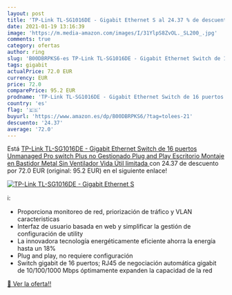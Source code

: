 ```yaml
---
layout: post
title: 'TP-Link TL-SG1016DE - Gigabit Ethernet S al 24.37 % de descuento'
date: 2021-01-19 13:16:39
image: 'https://m.media-amazon.com/images/I/31YlpS8ZvOL._SL200_.jpg'
comments: true
category: ofertas
author: ring
slug: 'B00DBRPKS6-es TP-Link TL-SG1016DE - Gigabit Ethernet Switch de 16...'
tags: gigabit
actualPrice: 72.0 EUR
currency: EUR
price: 72.0
comparePrice: 95.2 EUR
prodname: 'TP-Link TL-SG1016DE - Gigabit Ethernet Switch de 16 puertos  Unmanaged Pro switch  Plus no Gestionado  Plug and Play  Escritorio  Montaje en Bastidor  Metal Sin Ventilador  Vida Útil limitada '
country: 'es'
flag: '🇪🇸'
buyurl: 'https://www.amazon.es/dp/B00DBRPKS6/?tag=tolees-21'
descuento: '24.37'
average: '72.0'
---
```


Está [TP-Link TL-SG1016DE - Gigabit Ethernet Switch de 16 puertos  Unmanaged Pro switch  Plus no Gestionado  Plug and Play  Escritorio  Montaje en Bastidor  Metal Sin Ventilador  Vida Útil limitada ](https://www.amazon.es/dp/B00DBRPKS6/?tag=tolees-21) con 24.37 de descuento por 72.0 EUR (original: 95.2 EUR) en el siguiente enlace!

[![TP-Link TL-SG1016DE - Gigabit Ethernet S](https://m.media-amazon.com/images/I/31YlpS8ZvOL._SL200_.jpg)](https://www.amazon.es/dp/B00DBRPKS6/?tag=tolees-21)

ℹ️:

- Proporciona monitoreo de red, priorización de tráfico y VLAN caracteristicas
- Interfaz de usuario basada en web y simplificar la gestión de configuración de utility
- La innovadora tecnología energéticamente eficiente ahorra la energía hasta un 18%
- Plug and play, no requiere configuración
- Switch gigabit de 16 puertos; RJ45 de negociación automática gigabit de 10/100/1000 Mbps óptimamente expanden la capacidad de la red

[🛒 Ver la oferta!!](https://www.amazon.es/dp/B00DBRPKS6/?tag=tolees-21)
